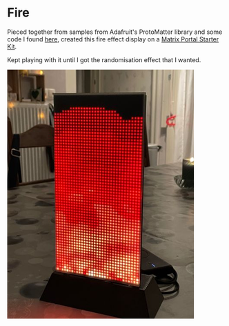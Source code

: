 # Fire
 
Pieced together from samples from Adafruit's ProtoMatter library and some code I found [here](https://lodev.org/cgtutor/fire.html), created this fire effect display on a [Matrix Portal Starter Kit](https://www.adafruit.com/product/4812).

Kept playing with it until I got the randomisation effect that I wanted. 

![](images/fire.jpg)
